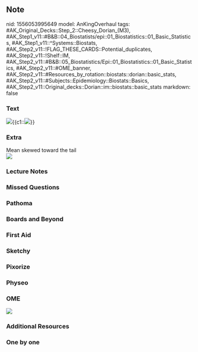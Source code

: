 ## Note
nid: 1556053995649
model: AnKingOverhaul
tags: #AK_Original_Decks::Step_2::Cheesy_Dorian_(M3), #AK_Step1_v11::#B&B::04_Biostatists/epi::01_Biostatistics::01_Basic_Statistics, #AK_Step1_v11::^Systems::Biostats, #AK_Step2_v11::!FLAG_THESE_CARDS::Potential_duplicates, #AK_Step2_v11::!Shelf::IM, #AK_Step2_v11::#B&B::05_Biostatistics/Epi::01_Biostatistics::01_Basic_Statistics, #AK_Step2_v11::#OME_banner, #AK_Step2_v11::#Resources_by_rotation::biostats::dorian::basic_stats, #AK_Step2_v11::#Subjects::Epidemiology::Biostats::Basics, #AK_Step2_v11::Original_decks::Dorian::im::biostats::basic_stats
markdown: false

### Text
<img src="paste-2877370390282241.jpg">{{c1::<img src=
"paste-2877383275184129.jpg">}}

### Extra
<div>
  Mean skewed toward the tail
</div><img src="paste-2877520714137601.jpg">

### Lecture Notes


### Missed Questions


### Pathoma


### Boards and Beyond


### First Aid


### Sketchy


### Pixorize


### Physeo


### OME
<div class="ome-widget">
  <a href="https://onlinemeded.org?ref=anki"><img src=
  "_OME_AnkiFlashcards_General_4.png"></a>
</div>

### Additional Resources


### One by one

